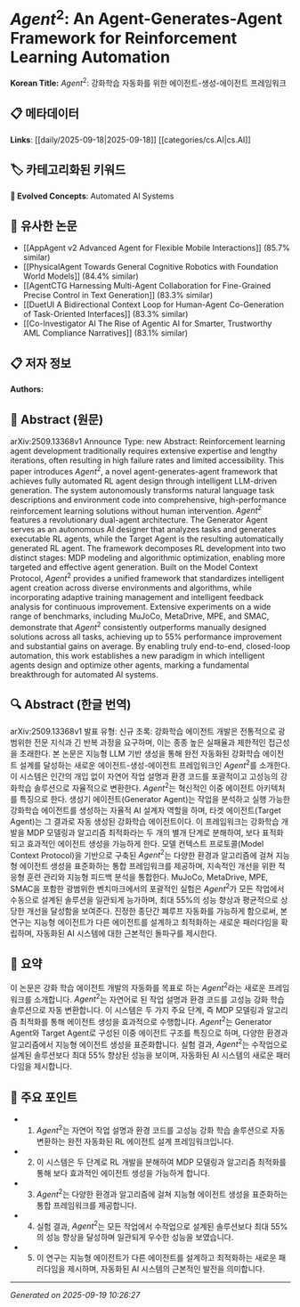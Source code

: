 
# $Agent^2$: An Agent-Generates-Agent Framework for Reinforcement Learning Automation

**Korean Title:** $Agent^2$: 강화학습 자동화를 위한 에이전트-생성-에이전트 프레임워크

## 📋 메타데이터

**Links**: [[daily/2025-09-18|2025-09-18]] [[categories/cs.AI|cs.AI]]

## 🏷️ 카테고리화된 키워드
**🚀 Evolved Concepts**: Automated AI Systems

## 🔗 유사한 논문
- [[AppAgent v2 Advanced Agent for Flexible Mobile Interactions]] (85.7% similar)
- [[PhysicalAgent Towards General Cognitive Robotics with Foundation World Models]] (84.4% similar)
- [[AgentCTG Harnessing Multi-Agent Collaboration for Fine-Grained Precise Control in Text Generation]] (83.3% similar)
- [[DuetUI A Bidirectional Context Loop for Human-Agent Co-Generation of Task-Oriented Interfaces]] (83.3% similar)
- [[Co-Investigator AI The Rise of Agentic AI for Smarter, Trustworthy AML Compliance Narratives]] (83.1% similar)

## 📋 저자 정보

**Authors:** 

## 📄 Abstract (원문)

arXiv:2509.13368v1 Announce Type: new 
Abstract: Reinforcement learning agent development traditionally requires extensive expertise and lengthy iterations, often resulting in high failure rates and limited accessibility. This paper introduces $Agent^2$, a novel agent-generates-agent framework that achieves fully automated RL agent design through intelligent LLM-driven generation. The system autonomously transforms natural language task descriptions and environment code into comprehensive, high-performance reinforcement learning solutions without human intervention. $Agent^2$ features a revolutionary dual-agent architecture. The Generator Agent serves as an autonomous AI designer that analyzes tasks and generates executable RL agents, while the Target Agent is the resulting automatically generated RL agent. The framework decomposes RL development into two distinct stages: MDP modeling and algorithmic optimization, enabling more targeted and effective agent generation. Built on the Model Context Protocol, $Agent^2$ provides a unified framework that standardizes intelligent agent creation across diverse environments and algorithms, while incorporating adaptive training management and intelligent feedback analysis for continuous improvement. Extensive experiments on a wide range of benchmarks, including MuJoCo, MetaDrive, MPE, and SMAC, demonstrate that $Agent^2$ consistently outperforms manually designed solutions across all tasks, achieving up to 55% performance improvement and substantial gains on average. By enabling truly end-to-end, closed-loop automation, this work establishes a new paradigm in which intelligent agents design and optimize other agents, marking a fundamental breakthrough for automated AI systems.

## 🔍 Abstract (한글 번역)

arXiv:2509.13368v1 발표 유형: 신규
초록: 강화학습 에이전트 개발은 전통적으로 광범위한 전문 지식과 긴 반복 과정을 요구하며, 이는 종종 높은 실패율과 제한적인 접근성을 초래한다. 본 논문은 지능형 LLM 기반 생성을 통해 완전 자동화된 강화학습 에이전트 설계를 달성하는 새로운 에이전트-생성-에이전트 프레임워크인 $Agent^2$를 소개한다. 이 시스템은 인간의 개입 없이 자연어 작업 설명과 환경 코드를 포괄적이고 고성능의 강화학습 솔루션으로 자율적으로 변환한다. $Agent^2$는 혁신적인 이중 에이전트 아키텍처를 특징으로 한다. 생성기 에이전트(Generator Agent)는 작업을 분석하고 실행 가능한 강화학습 에이전트를 생성하는 자율적 AI 설계자 역할을 하며, 타겟 에이전트(Target Agent)는 그 결과로 자동 생성된 강화학습 에이전트이다. 이 프레임워크는 강화학습 개발을 MDP 모델링과 알고리즘 최적화라는 두 개의 별개 단계로 분해하여, 보다 표적화되고 효과적인 에이전트 생성을 가능하게 한다. 모델 컨텍스트 프로토콜(Model Context Protocol)을 기반으로 구축된 $Agent^2$는 다양한 환경과 알고리즘에 걸쳐 지능형 에이전트 생성을 표준화하는 통합 프레임워크를 제공하며, 지속적인 개선을 위한 적응형 훈련 관리와 지능형 피드백 분석을 통합한다. MuJoCo, MetaDrive, MPE, SMAC을 포함한 광범위한 벤치마크에서의 포괄적인 실험은 $Agent^2$가 모든 작업에서 수동으로 설계된 솔루션을 일관되게 능가하며, 최대 55%의 성능 향상과 평균적으로 상당한 개선을 달성함을 보여준다. 진정한 종단간 폐루프 자동화를 가능하게 함으로써, 본 연구는 지능형 에이전트가 다른 에이전트를 설계하고 최적화하는 새로운 패러다임을 확립하며, 자동화된 AI 시스템에 대한 근본적인 돌파구를 제시한다.

## 📝 요약

이 논문은 강화 학습 에이전트 개발의 자동화를 목표로 하는 $Agent^2$라는 새로운 프레임워크를 소개합니다. $Agent^2$는 자연어로 된 작업 설명과 환경 코드를 고성능 강화 학습 솔루션으로 자동 변환합니다. 이 시스템은 두 가지 주요 단계, 즉 MDP 모델링과 알고리즘 최적화를 통해 에이전트 생성을 효과적으로 수행합니다. $Agent^2$는 Generator Agent와 Target Agent로 구성된 이중 에이전트 구조를 특징으로 하며, 다양한 환경과 알고리즘에서 지능형 에이전트 생성을 표준화합니다. 실험 결과, $Agent^2$는 수작업으로 설계된 솔루션보다 최대 55% 향상된 성능을 보이며, 자동화된 AI 시스템의 새로운 패러다임을 제시합니다.

## 🎯 주요 포인트

- 1. $Agent^2$는 자연어 작업 설명과 환경 코드를 고성능 강화 학습 솔루션으로 자동 변환하는 완전 자동화된 RL 에이전트 설계 프레임워크입니다.

- 2. 이 시스템은 두 단계로 RL 개발을 분해하여 MDP 모델링과 알고리즘 최적화를 통해 보다 효과적인 에이전트 생성을 가능하게 합니다.

- 3. $Agent^2$는 다양한 환경과 알고리즘에 걸쳐 지능형 에이전트 생성을 표준화하는 통합 프레임워크를 제공합니다.

- 4. 실험 결과, $Agent^2$는 모든 작업에서 수작업으로 설계된 솔루션보다 최대 55%의 성능 향상을 달성하며 일관되게 우수한 성능을 보였습니다.

- 5. 이 연구는 지능형 에이전트가 다른 에이전트를 설계하고 최적화하는 새로운 패러다임을 제시하며, 자동화된 AI 시스템의 근본적인 발전을 의미합니다.

---

*Generated on 2025-09-19 10:26:27*